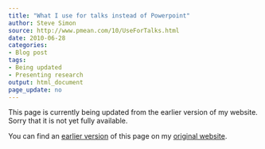 ```yaml
---
title: "What I use for talks instead of Powerpoint"
author: Steve Simon
source: http://www.pmean.com/10/UseForTalks.html
date: 2010-06-28
categories:
- Blog post
tags:
- Being updated
- Presenting research
output: html_document
page_update: no
---
```


This page is currently being updated from the earlier version of my website. Sorry that it is not yet fully available.

<!---More--->

You can find an [earlier version][sim1] of this page on my [original website][sim2].

[sim1]: http://www.pmean.com/10/UseForTalks.html
[sim2]: http://www.pmean.com/original_site.html
